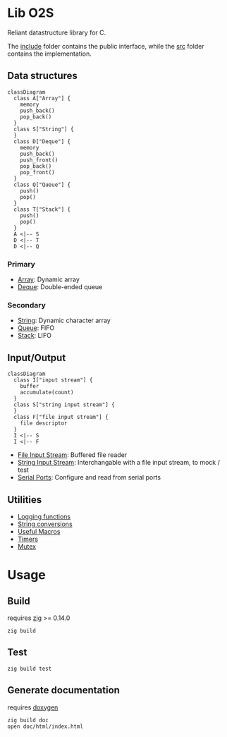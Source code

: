# Lib O2S

Reliant datastructure library for C.

The [include](include) folder contains the public interface, while the [src](src) folder contains the implementation.

## Data structures

```mermaid
classDiagram
  class A["Array"] {
    memory
    push_back()
    pop_back()
  }
  class S["String"] {
  }
  class D["Deque"] {
    memory
    push_back()
    push_front()
    pop_back()
    pop_front()
  }
  class Q["Queue"] {
    push()
    pop()
  }
  class T["Stack"] {
    push()
    pop()
  }
  A <|-- S
  D <|-- T
  D <|-- Q
```

### Primary
- [Array](https://orolia2s.pages.orolia.com/libo2s/array_8h.html): Dynamic array
- [Deque](https://orolia2s.pages.orolia.com/libo2s/deque_8h.html): Double-ended queue

### Secondary
- [String](https://orolia2s.pages.orolia.com/libo2s/string_8h.html): Dynamic character array
- [Queue](https://orolia2s.pages.orolia.com/libo2s/queue_8h.html): FIFO
- [Stack](https://orolia2s.pages.orolia.com/libo2s/stack_8h.html): LIFO

## Input/Output
```mermaid
classDiagram
  class I["input stream"] {
    buffer
    accumulate(count)
  }
  class S["string input stream"] {
  }
  class F["file input stream"] {
    file descriptor
  }
  I <|-- S
  I <|-- F
```

- [File Input Stream](https://orolia2s.pages.orolia.com/libo2s/file__input__stream_8h.html): Buffered file reader
- [String Input Stream](https://orolia2s.pages.orolia.com/libo2s/string__input__stream_8h.html): Interchangable with a file input stream, to mock / test
- [Serial Ports](https://orolia2s.pages.orolia.com/libo2s/serial_8h.html): Configure and read from serial ports

## Utilities
- [Logging functions](https://orolia2s.pages.orolia.com/libo2s/log_8h.html)
- [String conversions](https://orolia2s.pages.orolia.com/libo2s/to__string_8h.html)
- [Useful Macros](https://orolia2s.pages.orolia.com/libo2s/preprocessing_8h.html)
- [Timers](https://orolia2s.pages.orolia.com/libo2s/timer_8h.html)
- [Mutex](https://orolia2s.pages.orolia.com/libo2s/mutex_8h.html)

# Usage

## Build

requires [zig](https://ziglang.org/download/) >= 0.14.0

```shell
zig build
```

## Test

```shell
zig build test
```

## Generate documentation

requires [doxygen](https://www.doxygen.nl/download.html)

```shell
zig build doc
open doc/html/index.html
```
